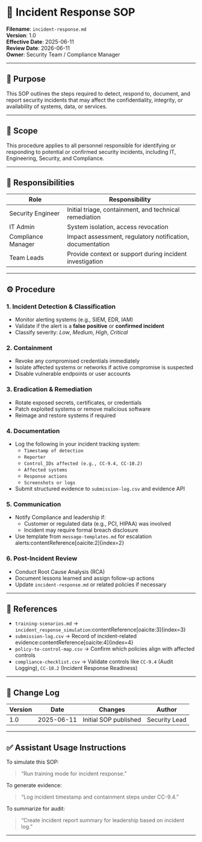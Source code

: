 # 🚨 Incident Response SOP

**Filename**: `incident-response.md`  
**Version**: 1.0  
**Effective Date**: 2025-06-11  
**Review Date**: 2026-06-11  
**Owner**: Security Team / Compliance Manager

---

## 🧭 Purpose

This SOP outlines the steps required to detect, respond to, document, and report security incidents that may affect the confidentiality, integrity, or availability of systems, data, or services.

---

## 🧱 Scope

This procedure applies to all personnel responsible for identifying or responding to potential or confirmed security incidents, including IT, Engineering, Security, and Compliance.

---

## 👥 Responsibilities

| Role              | Responsibility                                          |
|-------------------|----------------------------------------------------------|
| Security Engineer | Initial triage, containment, and technical remediation   |
| IT Admin          | System isolation, access revocation                      |
| Compliance Manager| Impact assessment, regulatory notification, documentation|
| Team Leads        | Provide context or support during incident investigation |

---

## ⚙️ Procedure

### 1. Incident Detection & Classification
- Monitor alerting systems (e.g., SIEM, EDR, IAM)
- Validate if the alert is a **false positive** or **confirmed incident**
- Classify severity: *Low*, *Medium*, *High*, *Critical*

### 2. Containment
- Revoke any compromised credentials immediately
- Isolate affected systems or networks if active compromise is suspected
- Disable vulnerable endpoints or user accounts

### 3. Eradication & Remediation
- Rotate exposed secrets, certificates, or credentials
- Patch exploited systems or remove malicious software
- Reimage and restore systems if required

### 4. Documentation
- Log the following in your incident tracking system:
  - `Timestamp of detection`
  - `Reporter`
  - `Control_IDs affected (e.g., CC-9.4, CC-10.2)`
  - `Affected systems`
  - `Response actions`
  - `Screenshots or logs`
- Submit structured evidence to `submission-log.csv` and evidence API

### 5. Communication
- Notify Compliance and leadership if:
  - Customer or regulated data (e.g., PCI, HIPAA) was involved
  - Incident may require formal breach disclosure
- Use template from `message-templates.md` for escalation alerts:contentReference[oaicite:2]{index=2}

### 6. Post-Incident Review
- Conduct Root Cause Analysis (RCA)
- Document lessons learned and assign follow-up actions
- Update `incident-response.md` or related policies if necessary

---

## 🔗 References

- `training-scenarios.md` → `incident_response_simulation`:contentReference[oaicite:3]{index=3}
- `submission-log.csv` → Record of incident-related evidence:contentReference[oaicite:4]{index=4}
- `policy-to-control-map.csv` → Confirm which policies align with affected controls
- `compliance-checklist.csv` → Validate controls like `CC-9.4` (Audit Logging), `CC-10.2` (Incident Response Readiness)

---

## 🛑 Change Log

| Version | Date       | Changes                     | Author           |
|---------|------------|------------------------------|------------------|
| 1.0     | 2025-06-11 | Initial SOP published        | Security Lead    |

---

## ✅ Assistant Usage Instructions

To simulate this SOP:
> “Run training mode for incident response.”

To generate evidence:
> “Log incident timestamp and containment steps under CC-9.4.”

To summarize for audit:
> “Create incident report summary for leadership based on incident log.”

---
